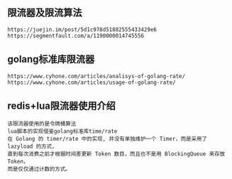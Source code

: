 ## 限流器及限流算法

    https://juejin.im/post/5d1c978d51882555433429e6
    https://segmentfault.com/a/1190000014745556
    
## golang标准库限流器
    
    https://www.cyhone.com/articles/analisys-of-golang-rate/
    https://www.cyhone.com/articles/usage-of-golang-rate/
    
## redis+lua限流器使用介绍

    该限流器使用的是令牌桶算法
    lua脚本的实现借鉴golang标准库time/rate
    在 Golang 的 timer/rate 中的实现, 并没有单独维护一个 Timer，而是采用了 lazyload 的方式，
    直到每次消费之前才根据时间差更新 Token 数目，而且也不是用 BlockingQueue 来存放 Token，
    而是仅仅通过计数的方式。